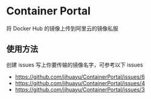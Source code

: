 # Container Portal

将 Docker Hub 的镜像上传到阿里云的镜像私服

## 使用方法

创建 issues 写上你要传输的镜像名字，可参考以下 issues

- https://github.com/jihuayu/ContainerPortal/issues/6
- https://github.com/jihuayu/ContainerPortal/issues/4
- https://github.com/jihuayu/ContainerPortal/issues/3